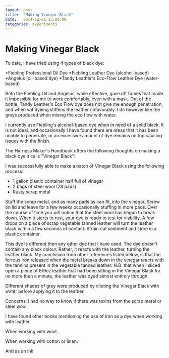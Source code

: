 ```yaml
---
layout: post
title:  "Making Vinegar Black"
date:   2014-12-01 13:00:00
categories: experiments
---
```

# Making Vinegar Black

To date, I have tried using 4 types of black dye:

*Fiebling Professional Oil Dye
*Fiebling Leather Dye (alcohol-based)
*Angelus (oil-based dye)
*Tandy Leather's Eco-Flow Leather Dye (water-based)

Both the Fiebling Oil and Angelus, while effective, gave off fumes that made it impossible for me to work comfortably, even with a mask. Out of the bottle, Tandy Leather's Eco Flow dye does not give me enough penetration, and when vat dyeing stiffens the leather unfavorably. I do however like the greys produced when mixing the eco flow with water.

I currently use Fiebling's alcohol-based dye when in need of a solid black. It is not ideal, and occasionally I have found there are areas that it has been unable to penetrate, or an excessive amount of dye remains on top causing issues with the finish.

The Harness Maker's Handbook offers the following thoughts on making a black dye it calls "Vinegar Black":

I was successfully able to make a batch of Vinegar Black using the following process:

* 1 gallon plastic container half full of vinegar
* 2 bags of steel wool (28 pads)
* Rusty scrap metal

Stuff the scrap metal, and as many pads as can fit, into the vinegar. Screw on lid and leave for a few weeks occasionally stuffing in more pads. Over the course of time you will notice that the steel wool has begun to break down. When it starts to rust, your dye is ready to test for viability. A few drops on a piece of scrap vegetable tanned leather will turn the leather black within a few seconds of contact. Strain out sediment and store in a plastic container.

This dye is different then any other dye that I have used. The dye doesn't contain any black colour. Rather, it reacts with the leather, turning the leather black. My conclusion from other references listed below, is that the ferrous iron released when the metal breaks down in the vinegar reacts with the tannins present in the vegetable tanned leather. N.B. that when I sliced open a piece of 8/9oz leather that had been sitting in the Vinegar Black for no more then a minute, the leather was dyed almost entirely through.


Different shades of grey were produced by diluting the Vinegar Black with water before applying it to the leather.


Concerns:
I had no way to know if there was toxins from the scrap metal or steel wool.

I have found other books mentioning the use of iron as a dye when working with leather.

When working with wool.

When working with cotton or linen.

And as an ink.

<figure>
  <img src="">
  <figcaption></figcaption>
</figure>
